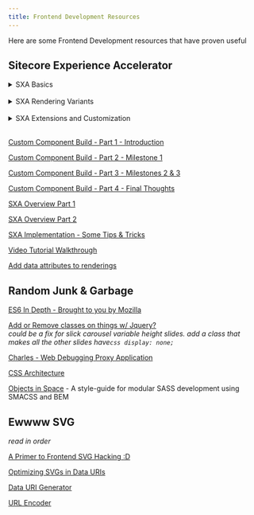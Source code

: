 ```yaml
---
title: Frontend Development Resources
---
```


Here are some Frontend Development resources that have proven useful

## Sitecore Experience Accelerator

<details>
<summary>SXA Basics</summary>
<details>
<summary>Tenant and Site Creation</summary>
<br />  

Right-click on ```Content``` node and a dropdown menu will appear. From here, follow ```Insert > Tenant```. If your site will have numerous sub-sites, you can either create a ```Tenant Folder``` which can house multiple ```Tenants```, or you can create a ```Tenant``` which can also house multiple ```Tenants```. Each Tenant has a set of Data Templates, which are stored in the Templates section which you can share within a Tenant. You can also share Rendering Variants, Themes, and Media. Think first about how your organizational structure should be reflected, then click the button to make the thing.  

When you right click on ```Content``` then select ```Insert > Tenant``` a Tenant creation wizard will appear. It's magical. It is a single-step wizard, so it's not really that magical. But you should give your Tenant a name according to the naming conventions you have agreed upon with your client and or team, and additionally, you can select which of the Modules you may need for your Tenant.

Once you have created your Tenant, it will appear along the following path; ```sitecore > Content > *new_tenant_you_created*```. If you select your tenant, you will be able to explore all of the relevant paths for your tenant, available modules, shared site information. Once you have created this tenant, you will notice that in some places along your sitecore folder tree, that some new folders have been created. i.e. ```sitecore > Templates *new_tenant_you_created*```. In that folder there will be a bunch of Data Templates. Same for the Media Library, ```sitecore > Media Library > Project > *new_tenant_you_created*```.

Next, right-click on the ```*new_tenant_you_created*```, and you will see a menu similar to when you right-click on the ```Content``` in your folder tree. Under ```Insert``` there are options to create a Site, Site Folder, or Insert From Template. Click ```Insert > Site``` and the Site wizard will load. This wizard is more complex than the first one we met, this is a 4-tabbed wizard. He will ask you about General, Modules, Theme, and Grid. Be ready.

Under General > Site name, tell the 4-tabbed wizard the name of your site. You will do this by clicking into the Site name field, then using the keyboard to type the name of your site. i.e. My Super Awesome Sitecore SXA Website. In the Host name field, you will have to tell the 4-tabbed wizard the URL for your website, but it will also need to be bound and that's a thing that BED people do, so as the presenter does, just skip that $***. In the Virtual folder field, the 4-tabbed wizard is curious if you would like to store your files anywhere other than the site root. Just leave it alone. Same with the Language dropdown; if you want anything other than English, select that, otherwise, leave it alone.

Moving on to the second tab in our 4-tabbed wizard, Modules, here you can select the modules that you may want preconfigured for your site. This time, think about what Modules you actually want, because sitecore will make all of them if you want, but that's a lot of time and data which you may not need to waste or use. If you happen to make an improper selection or miss a Module, you can fix that later on.

Welcome to the third tab in our 4-tabbed wizard, Theme. You can create a new theme by clicking the checkbox labeled *Create a new theme*. There also exists a default theme called *Wireframe*. Check the *Create a new theme* checkbox and in the *New theme name* input field, tell the 4-tabbed wizard the name of your new theme.

And... we've made it to the fourth and final tab in our 4-tabbed wizard, Grid. By default, there are THREE grid options; Bootstrap, Foundation, and Grid 960. Just go with Bootstrap and click that little blue Ok button in the bottom-right corner of the 4-tabbed wizard and the new *My Super Awesome Sitecore SXA Website* site will generate. It may take a while, go get a La Croíx or take a nap. Do NOT do anything else or the 4-tabbed wizard will destroy your computer and most of the internet.

Phew, you dodged a something by following directions well. Click the little blue Close button and now you will see your *My Super Awesome Sitecore SXA Website* site underneath your previously created Tenant, i.e. ```sitecore > Content > *new_tenant_you_created* > My Super Awesome Sitecore SXA Website```. Inside of your My Super Awesome Sitecore SXA Website in the folder tree, you can see a whole bunch of folders that have been made by the 4-tabbed wizard for you! He made; Home, Media, Data, Presentation, and Settings folders! Home stores all of your webpages, Media stores media, Data stores all of the different Modules you selected earlier (these will act as a datasource for your website), Presentation stores the different files that control how your website looks and behaves, and finally Settings allows you to change a bunch of settings for your site (404 page, 500 server error page control lives here). Under ```sitecore > Content > *new_tenant_you_created* > My Super Awesome Sitecore SXA Website > Settings > Site Grouping > My Super Awesome Sitecore SXA Website```, you can find the settings that you defined with the 4-tabbed wizard *General* tab.

A Site will share datasources with its tenant, but you will have control over theme and a virtual folder for the site will exist independent of the tenant. If you should ever need to delete your site, you can rihght-click on the site name in the folder tree and under *Scripts*, click the *Remove site* option. This will run a script that removes all of the folders which are specific to the site which you would like to remove. The *Are you sure you want to delete My Super Awesome Sitecore SXA Website?* wizard will launch to confirm your decision. If you are certain, you may click the blue *OK* button, if you would like to thank this wizard for saving you from making an egregious error, click the grey *Cancel* button, and the wizards disappearance will serve as acknowledgement of both your thanks and your error. There is a similar option available for Tenants that you wish to remove from your sitecore instance. Follow the above steps and meet the wizard.

If you had deselected a module when running though any of the wizards you have met before *(either the tenant one-step wizard, or the site 4-tabbed wizard)* and would like to add a module to them, right-click on the name of the site or tenant and under the *Scripts* menu, there is a script called *Add Site module*. Click that. The Add site module wizard will appear to help you in your search to add modules. If you have made any custom modules for sitecore and placed them in your sitecore instance, they would be available in the add module wizard if you had not selected them when making a tenant or site.
</details>
<details>
<summary>SXA Partial and Page Design Basics</summary>
<br />  

*Within SXA, you can use partial and page designs to create your UX layout.*

After datasource architecture, partial and page designs is a likely first step. Follow this path ```sitecore > Content > *my_tenant_name* > *my_site_name* > Presentation > Page || Partial Designs```. Partial Designs, i.e. a Header or Footer, are combined to create a Page Design. Right-click on ```Partial Designs``` then find ```Insert > Partial Design```. In the partial design wizard, give your partial design a name, i.e. Header, then click ok. Your new partial design will appear in the folder tree, right-click on that then click ```Experience Editor```, this will open the *Experience Editor*.

Within the *Experience Editor* you can drag and drop components into your partial design. In the *Experience Editor*, you will see (in the main part of the screen) a field that looks like a canvas (grey and white checkboard patterned), this is where the components for your partial design will go. There is a *header*, a *main*, and a *footer* for each partial design and when the page is rendered, these sections will be rendered in that order. For example, if you are making a Header component, but place the components for the partial design in a section that is not the header, then your Header Partial Design will not render in the header of your page.

![alt text](assets/images/sxa-basics/SXA-Experience-Editor-Canvas.png "SXA Experience Editor Canvas")
*SXA Experience Editor Canvas. The alternating white and blue squares are highlighting the *main* section of the partial design canvas area*

To add a component to the Header, drag the *Navigation* component from the right-hand side of the *Experience Editor* to the header section of the canvas. The *Navigation* component is nested under the *NAVIGATION* category of available components. Once the *Navigation* component is in the header section of the canvas, a toolbar for that component will appear (as seen below).

![alt text](assets/images/sxa-basics/SXA-Experience-Editor-Navigation-Component.png "SXA Experience Editor Navigation Component placed in header of Design Partial, toolbar active")
*SXA Experience Editor Navigation Component placed in header of Design Partial, toolbar active*

On the right-side of the toolbar for your placed component, there is a dropdown menu, labeled *More*, underneath which are additional options for your component. Click *More*, then click *Edit component properties* to open the *Control Properties* wizard. When the wizard opens, scroll to the bottom *Styling* section. Here you can change the style of your component. Under *Navigation*, click the *Big/Fat Navigation*, then scroll further to the *Navigation Settings* section of the wizard. In the *Navigation Settings* section of the *Control Properties* wizard you can adjust the levels of navigation. In the demo, the presenter changes the *Bottom Navigation Level* from the default of 2, to 1. Click the little blue *OK* button to save the changes to your component. You should now see a horizontal navigation. Click save.

![alt text](assets/images/sxa-basics/SXA-Experience-Editor-Component-Control-Properties-Wizard.png "SXA Experience Editor Component Control Properties Wizard")
*SXA Experience Editor Component Control Properties Wizard showing the Navigation Settings settings*

Back in the main folder tree of your project, right-click on ```Partial Designs``` then find ```Insert > Partial Design```. In the partial design wizard, give your partial design a name, i.e. Footer, then click ok. Your new partial design will appear in the folder tree, right-click on that then click ```Experience Editor```, this will open the *Experience Editor*.

Try inserting a *Rich Text* component into the footer section of your footer partial design. The *Rich Text* component is in the *PAGE CONTENT* section on the right-hand side of the partial design experience editor. Add some basic text, i.e. © 2019, then click the save icon in the top-left corner of the *Experience Editor*.

Back in the main folder tree again, in the *Partial Designs* folder of your site you should have a *Footer* and a *Header*. These can now be combined in a *Page Design*. Without a page design, there will be no way to render a page and page designs are dependent on partial designs. So far, the design partials that have been created are only within the header and footer sections of the page, applying those to a page design would still leave the *main* section of a page empty. If you are working on a specific page design layout that requires content to be in the *main* section of a page (show me a page that only has a header and a footer...), then you will need to build some partial designs that have components in the *main* section of them.

In the folder tree, right-click on *Page Designs* and ```Insert > Page Design```. In the *new page design* wizard, enter a name for the new item (the new page design).

![alt text](assets/images/sxa-basics/SXA-Experience-Editor-Page-Design-Insert.png "SXA Experience Editor Page Design Insert")
*SXA Experience Editor Page Design Insert menu*

Once you have named your new page, you will be presented with options for your new page. Under the *Designing* section, ALL shared *Partial Designs* are available to be selected for the page design. Clicking the name will move them over to the Selected area.

![alt text](assets/images/sxa-basics/SXA-Experience-Editor-Page-Design-Window.png "SXA Experience Editor Page Design Window")
*SXA Experience Editor Page Design Window*

Add your *Header*, *Footer*, and *Metadata* *Partial Designs*, then click the save icon in the upper right-hand corner of the screen. Now, if you follow your website folder tree to; ```Tenant > *site_name* > Home > Page_#``` then right-click and select *Experience Editor*, you will be taken to the Experience Editor for that page.

![alt text](assets/images/sxa-basics/SXA-Experience-Editor-Page-Design-Setup.png "SXA Experience Editor Page Design Setup")
*SXA Experience Editor Page Design Setup. You can select a page design here*

Leave the *Home* Page alone, but set the *Page* design type to the *Page Design* you have previously created. Save the setting (upper right-hand corner), you should then see the header and footer automatically assigned to your page.
</details>
<details>
<summary>Rendering Variants - Part 1 - The Basics</summary>
<br />  

*What are Rendering Variants and when should you use them?*

In Sitecore, most of the pages that display content can be rendered using *Rendering Variants*. In your project folder tree, look at ```sitecore > Templates > Project > Tenant > Blog Post```. Here you can *Build* a template that can be used to structure your blog posts.

![alt text](assets/images/sxa-basics/SXA-Experience-Editor-Rendering-Variants-Blog-Post-Template.png "SXA Experience Editor Rendering Variants Blog Post Template")
*SXA Experience Editor Rendering Variants Blog Post Template. Set up the fields needed for blog posts*

If you open a Blog Post in the sitecore *Experience Editor*, you can drop a *Page Content* component into the main section of the blog post (find this component in the *PAGE CONTENT* section of available components on the right-hand side of the *Experience Editor*). By default, the *Page Content* component will use the first found rendering variant. To make a new *Rendering Variant* definition, check the screenshot below.

![alt text](assets/images/sxa-basics/SXA-Experience-Editor-Rendering-Variants-Page-Content-Variant.png "SXA Experience Editor Rendering Variants Page Content Variant")
*SXA Experience Editor Rendering Variants Page Content Variant*

The *Variant Definition* wizard will launch and you can enter a new name for your variant definition. After you have named your rendering variant definition, it will appear under ```Page Content > *new_rendering_variant*```. You can now insert a variety of rendering variant renderers that will be available for your *new_rendering_variant*. Add a new *Field* and name it "Title" then set the *Tag* to h1. Make sure you click the *Save* button in the upper right-hand corner of the screen.

![alt text](assets/images/sxa-basics/SXA-Experience-Editor-Rendering-Variants-Page-Content-Variant-Add-Field.png "SXA Experience Editor Rendering Variants Page Content Variant Add Field")
*SXA Experience Editor Rendering Variants Page Content Variant Add Field*

Now that you've added a field to your rendering variant, add another! This time add a field and name it *Author*. In the *Variant Details* section, set the *Tag* to a ```<span>```. In the *Data attributes* section of your new field, you can specify inline style attributes, but don't.

![alt text](assets/images/sxa-basics/SXA-Experience-Editor-Rendering-Variants-Page-Content-Variant-Add-Field-Data-Attributes.png "SXA Experience Editor Rendering Variants Page Content Variant Add Field Data Attributes")
*SXA Experience Editor Rendering Variants Page Content Variant Add Field Data Attributes Inline Styling… Please DON'T*

Now, if you click the *Save* button (you should hopefully know where it is by now, but if not... it is in the upper right-hand corner), you can load up your *Blog Post* page and see that you now have an author field in your render variant. As you add additional content to your rendering variant, you can simply reorder the items by dragging and dropping them within the folder tree, otherwise, sitecore will order them in the order they were created.

Add a *Date* field to your rendering variant, name it however you like, play with the settings, i.e. format of date (hint: there is a dropdown within the *Date* rendering variant component settings), save it, reorder it from within your folder tree, then check the result on your *Blog Post* page. Try adding an ```<hr>``` by using the *HTML Tag* element type.

When exposing content that has been defined in a page type, make sure to set up fields in your rendering variant that match the different fields in your page. i.e. if you have an image and it is called *MyImage* make sure that the *Field Name* matches.

In order to provide some additional structure to all of these items that you are generating to build a rendering variant, adding *Section* elements to your rendering variant can help keep things organized. Just as you've added a *Field* or an *HTML Tag*, right-click on the rendering variant name and ```Insert > Section```. Name your sections semantically, i.e. *Header*, *Main*, *Footer*. Then, you can drag and drop your different elements into your sections. *Sections* can also be styled via *Data attributes*, but DON'T

![alt text](assets/images/sxa-basics/SXA-Experience-Editor-Rendering-Variants-Page-Content-Variant-Add-Section.png "SXA Experience Editor Rendering Variants Page Content Variant Add Sections")
*SXA Experience Editor Rendering Variants Page Content Variant Add Sections. You can organize your render variant with sections*

Great, now you've manually built a rendering variant and applied it to a *Blog Post*, but you are missing the automation that sitecore and SXA brings. Let's make a *Partial Design* from all of this work.

![alt text](assets/images/sxa-basics/SXA-Experience-Editor-Rendering-Variants-Page-Content-Variant-Insert-Partial-Design.png "SXA Experience Editor Rendering Variants Page Content Variant Insert Partial Design")
*SXA Experience Editor Rendering Variants Page Content Variant Insert Partial Design. Let's make a partial design out of our rendering variant*

![alt text](assets/images/sxa-basics/SXA-Experience-Editor-Rendering-Variants-Page-Content-Variant-Insert-Partial-Design-Wizard.png "SXA Experience Editor Rendering Variants Page Content Variant Insert Partial Design Wizard")
*SXA Experience Editor Rendering Variants Page Content Variant Insert Partial Design Wizard. Let's make a partial design out of our rendering variant*

Once you have created the partial design, drop the *Page Content* component into the *main* section of the page, then set the *Variant* to the variant you have previously been working with in this chapter. Save your thing. Then create a *Page Design* so that you can assign the just created *Partial Design* to the *Page Design*.

![alt text](assets/images/sxa-basics/SXA-Experience-Editor-Rendering-Variants-Page-Content-Variant-Insert-Page-Design.png "SXA Experience Editor Rendering Variants Page Content Variant Insert Page Design")
*SXA Experience Editor Rendering Variants Page Content Variant Insert Page Design.*

![alt text](assets/images/sxa-basics/SXA-Experience-Editor-Rendering-Variants-Page-Content-Variant-Insert-Page-Design-Wizard.png "SXA Experience Editor Rendering Variants Page Content Variant Insert Page Design Wizard")
*SXA Experience Editor Rendering Variants Page Content Variant Insert Page Design Wizard*

After giving your *Page Design* a name, in the next dialogue wizard that appears, you will have to assign the *Partial Designs* to your *Page Design*. Save that, then you will be able to associate your new *Page Design* with whatever type page needed, in this case *Blog Post*. Do that in the *Site Page Designs* menu at the top-center of the screen.
</details>
<details>
<summary>Create Fixed Layouts with the Page Content Component</summary>
<br />  

*With the Page Content Component, you can speed up development by creating Fixed Layouts*

The recommended approach to using SXA is to give content authors freedom for Landing Pages, allow them to arrange components how they like. But for the more detailed pages, for example a blog page or a news article, it's better to create fixed layouts so that your visitors are not disoriented navigating through your site. This is where the *Page Content Component* comes in handy. It can read all of the different fields and values of your different pages and display them in a certain layout. Navigate to ```Templates > Project > *your_tenant* > Custom templates```. If you do not have the *Custom templates* folder, create one, otherwise, right-click on the *Custom templates* folder and ```Insert > New Template```, this will launch the *New Template* wizard. The *New Template* wizard will guide you through the *New Template* creation process. Give your new template a name.

![alt text](assets/images/sxa-basics/SXA-Experience-Editor-Create-Fixed-Layout-Custom-Template.png "SXA Experience Editor Create Fixed Layout Custom Template")
*SXA Experience Editor Create Fixed Layout Custom Template*

In the *New Template* wizard, after you have given it a name, select the *Base template*. The video example provides the following path ```Templates > Project > *new_tenant* > Page```. After you have selected the *Base template*, click *Next* to save your *New Template*. Locate your new template in your project folder tree, then select it by clicking on its name. On the right-hand side of the project folder tree, options related to your new template will open up.

![alt text](assets/images/sxa-basics/SXA-Experience-Editor-Create-Fixed-Layout-Custom-Template-Options.png "SXA Experience Editor Create Fixed Layout Custom Template Options")
*SXA Experience Editor Create Fixed Layout Custom Template Options*

In the *Builder* tab for the new template, add a section named *Content* then define 2 additional fields below the new section name:

<table>
  <thead>
    <tr>
      <th>Name</th>
      <th>Type</th>
    </tr>
  </thead>
  <tbody>
    <tr>
      <td>Summary</td>
      <td>Multi-Line Text</td>
    </tr>
    <tr>
      <td>Publishdate</td>
      <td>Date</td>
    </tr>
  </tbody>
</table>

Now that you have your new fixed layout, go to ```sitecore > Content > *tenant_name* > *site_name* > Home``` and right-click on *Home*. You should be able to click *Insert* and see your new fixed layout that was just created as an option when creating a new page for your site. Select the new fixed layout type and give your page a name. If everything has been correctly set up, you should now see your new page with the fields that were established above.

![alt text](assets/images/sxa-basics/SXA-Experience-Editor-Create-Fixed-Layout-Custom-Template-Applied.png "SXA Experience Editor Create Fixed Layout Custom Template Applied")
*SXA Experience Editor Create Fixed Layout Custom Template Applied*

Using your new template, you can create new pages that have the type of your template and each page will be generated according to how you defined the template. Finally a shoutout to FED, it is said that with the basic structure of our pages defined, we are free to style the page the way we need. Yay SXA ?!
</details>
<details>
<summary>Creating and Working with Styles</summary>
<br />  

*Styles can be used by both your Frontend Developers and your end users, Content Authors or Marketers*

Following the path ```sitecore > Content > *tenant_name* > *site_name* > Presentation > Styles``` you can configure your own styles. Inside of the path, you will find many directories related to the various components in sitecore. See the following photo for more information.

![alt text](assets/images/sxa-basics/SXA-Experience-Editor-Creating-Working-Styles-Individual-Definition.png "SXA Experience Editor Creating and Working with Styles, an Individual Style Definition")
*SXA Experience Editor Creating and Working with Styles, an Individual Style Definition*

Within the *Style Definition*, whatever is typed in the *Value* field will be the class name (see above *Value* background-color-dg). This *Style Definition* will now be available to apply to components when you are working on a page in the *Experience Editor*. Simply click the component you would like to apply the style to, when the component editor window appears, click *More* then *Edit component properties*

![alt text](assets/images/sxa-basics/SXA-Experience-Editor-Creating-Working-Styles-Component-Styling.png "SXA Experience Editor Creating and Working with Styles, Styling a Component")
*SXA Experience Editor Creating and Working with Styles, Styling a Component*

From the above, you will be brought to a *Control Properties* wizard for the component you are working with. If you scroll down, you will find all of the style definitions that are available to the particular component you are working with.

![alt text](assets/images/sxa-basics/SXA-Experience-Editor-Creating-Working-Styles-Component-Styling-Wizard.png "SXA Experience Editor Creating and Working with Styles, Component Control Properties Wizard")
*SXA Experience Editor Creating and Working with Styles, Component Control Properties Wizard*
</details>
<details>
<summary>The SXA Themes - Structure and Inheritence</summary>
<br />  

*The overall look and feel of a website is because of a theme.*

sitecore / SXA comes with a two base themes; Wireframes & Wireframes (deprecated). There is also a set of *Base Themes* that style components. When you create a Tenant and then a site, you will also get a corresponding Tenant / site set of folders in the *Themes* folder. This is where you place your site theme. Back up the folder tree, in ```sitecore > Content > *tenant_name* > *site_name*```, if you click on the site_name, you can export the site to hand off to a FED team to implement the styling. Check the screenshots below.

![alt text](assets/images/sxa-basics/SXA-Experience-Editor-Theming-Export-Site-Theme.png "SXA Experience Editor Theming, Export Site Theme")
*SXA Experience Editor Theming, Export Site Theme*

![alt text](assets/images/sxa-basics/SXA-Experience-Editor-Theming-Export-Site-Theme-Wizard.png "SXA Experience Editor Theming, Export Site Theme Wizard")
*SXA Experience Editor Theming, Export Site Theme Wizard. Here you can select different options for exporting your site theme*

In the export site theme wizard shown above, there are a variety of settings that you may need to change when exporting your site theme.

* Device - If there is more than one device-based theme available for your site, more options would appear
* Language - If there are additional languages activated for your site instance, more options would appear
* Pages in buckets - Not very clear what this does, but you can select Ignore, Include, or One of template
* Export to - .zip file or server location? Should be pretty self explanatory
* Exported content - entire Site? a Branch? or a Single page? Your needs should dictate the choice you make here
* Mode - Either you can re-import the site later on by making it importable, or not...

Once you have made the difficult choices with the export site theme wizard, click the button labeled *Next*. Your site will export, there is even a delightful animation to keep you distracted while the wizard works his magic.

![alt text](assets/images/sxa-basics/SXA-Experience-Editor-Theming-Export-Site-Theme-Exporting.gif "SXA Experience Editor Theming, Export Site Theme Exporting Animation")
*SXA Experience Editor Theming, Export Site Theme Exporting Animation for your enjoyment*

After the wizard is done, you can download your .zip file. *If you chose that option in the intial setup* Abruptly moving on, let's talk about *gulp* files. The *gulp* is a task runner. Read more about [*gulp*](https://gulpjs.com/). In sitecore, and any project that uses *gulp*, once configured, there are various tasks that do things.

![alt text](assets/images/sxa-basics/SXA-Experience-Editor-Theming-Export-Site-Theme-Gulp.png "SXA Experience Editor Theming, Export Site Theme Gulp task list")
*SXA Experience Editor Theming, Export Site Theme Gulp task list*

In the *sass* folder, there are *sass* files. In passing, we know that the *sass* will be handled by the *gulp*. In the *fonts* folder, there are fonts. In the *images* folder, there are images. And in the *styles* folder, there are styles.

Imagine for a moment that your client would like a theme just for Christmas. Don't overwrite your style files! Make a new site theme! Right-click on your site name in the folder tree, then follow ```Scripts > New Site Theme```. The *New Site Theme* script will run and eventually open the *Create a new SXA site theme.* wizard. Tell the wizard all of the things.

![alt text](assets/images/sxa-basics/SXA-Experience-Editor-Theming-New-Site-Theme.png "SXA Experience Editor Theming, New Site Theme")
*SXA Experience Editor Theming, New Site Theme*

![alt text](assets/images/sxa-basics/SXA-Experience-Editor-Theming-New-Site-Theme-Script-Running.png "SXA Experience Editor Theming, New Site Theme Script Running")
*SXA Experience Editor Theming, New Site Theme Script Running*

![alt text](assets/images/sxa-basics/SXA-Experience-Editor-Theming-New-Site-Theme-Wizard.png "SXA Experience Editor Theming, New Site Theme Wizard")
*SXA Experience Editor Theming, New Site Theme Wizard*

After naming your new theme, you can just click next. The *New Site Theme* script will then finish up. The amount of time that the *New Site Theme* script takes to run is directly correlated to the processing power of your computer. Once hell has frozen over, your new theme will be somewhere... maybe ```... > Themes > *tenant_name* > *site_name*```. Now that you have your new theme, you can make all the required changes and the changes will only affect that theme! And 3 minutes of clicking around later... You can make all the required changes and the changes will only affect that theme! Seriously, there was nothing useful stated at the end of the video.
</details>
<details>
<summary>Introduction to Responsive Grid Settings for Components</summary>
<br />  

Jumping right in... in the *Experience Editor* turn on the *Grid*, it is under the *VIEW* tab at the top of the *Experience Editor*. Then, back in the canvas section of the *Experience Editor*, you will see the grid when you click on a section of the page i.e. header, main, footer.

![alt text](assets/images/sxa-basics/SXA-Experience-Editor-Responsive-Grid-Turn-On.png "SXA Experience Editor Responsive Grid, turn it on")
*SXA Experience Editor Responsive Grid, turn it on*

![alt text](assets/images/sxa-basics/SXA-Experience-Editor-Responsive-Grid-Show.png "SXA Experience Editor Responsive Grid, this is how it looks")
*SXA Experience Editor Responsive Grid, this is how it looks when you are working on the component canvas with the grid turned on*

The columns shown above are the grid. There are likely to always be 12 columns. These columns are used to lay out components and content. You will need to tell the components how much space they are allowed to take, i.e. how many columns wide they can be. Add a *Rich Text* component to the main area of your canvas. Add some lorem ipsum placeholder text to your *Rich Text* component. Hit save in the upper right-hand corner of the *Experience Editor*. If you do not hit save and start making adjustments to the grid settings for your component, it is possible that your changes will be lost and no one wants that, except for the *Experience Editor*... Anyway, it is always good practice to save. With your component selected, click *More* on the component editor panel, then *Edit component properties* to bring up the component properties dialogue window.

![alt text](assets/images/sxa-basics/SXA-Experience-Editor-Responsive-Grid-Edit-Component.png "SXA Experience Editor Responsive Grid, edit the component")
*SXA Experience Editor Responsive Grid, edit the component*

![alt text](assets/images/sxa-basics/SXA-Experience-Editor-Responsive-Grid-Edit-Component-Dialogue.png "SXA Experience Editor Responsive Grid, edit the component with this dialogue window")
*SXA Experience Editor Responsive Grid, edit the component with this dialogue window. See the grid settings?*

The component grid settings are organized by a mobile first approach, from smallest device type to largest. In the above screenshot, *Compact Phones* is set to 12, which means that this component will take up all of the available column space and since no other devices types have settings applies, they will inherit from the *Compact Phones* setting. If you would like to modify the components column settings for other device types, simply click on the dropdown menu next to the device name and set the number of columns you would like the component to use accordingly. If you skip a device type, the setting from a higher level device type will be inherited until the next definition is reached. i.e. if the *Compact Phones* and *Tablets* have settings, but no other devices are set, then *Phones* will inherit its settings from *Compact Phones* and *Laptops* & *Desktops* will inherit their settings from *Tablets*. yay. Set the *Tablets* column settings to 6. Save.

Add another *Rich Text* component as above and repeat the steps to make it take up 6 columns. Now you should have something that looks like this:

![alt text](assets/images/sxa-basics/SXA-Experience-Editor-Responsive-Grid-6-Col-Components.png "SXA Experience Editor Responsive Grid, these two Rich Text components have their columns set to 6 for devices Tablets and up")
*SXA Experience Editor Responsive Grid, these two Rich Text components have their columns set to 6 for devices Tablets and up*

If you would like to confirm that the column settings you have made are in fact working, open up the Chrome inspector and toggle the responsive view mode or resize your browser window and watch the magic unfold.

The most important thing is to remember that you have 12 columns to work with.
</details>
<details>
<summary>Configuring and Working with Shared Sites</summary>
<br />  

*Working with shared sites, how to configure them, and what you can do with them*

Imagine a real-life company (this is what a *tenant* is in sitecore) with multiple brand sites (these would be the sites that live under the company *tenant*) that have some shared content (about us, contact, something else?), wouldn't it be nice to be able to manage this shared content in a central place and not have duplicate content? The suggested approach here would be to literally create a site instance that serves as a central repository, then in however many site instances you have to create, you can use the central repository assets, components, etc for your other sites. If you click on your tenant folder, the right-hand side of your screen will show the *Content* viewer for your tenant. If you scroll down the *Content* view, you will hit a *Sharing* section where you can configure sites that are Shared or not. In the following screenshot, *Central Repository* has been added to the *Shared sites*. Other sites will now be able to use content that exists on the *Central Repository*.

![alt text](assets/images/sxa-basics/SXA-Experience-Editor-Shared-Sites-Setup.png "SXA Experience Editor Shared Sites, see the Central Repository added to the shared sites")
*SXA Experience Editor Shared Sites, see the Central Repository added to the shared sites*

Now that a shared site has been set for the tenant, when adding components in the *Experience Editor*, you will be able to *Select the Associated Content* and will see the shared site that wasjust set up as an option for the associated content.

![alt text](assets/images/sxa-basics/SXA-Experience-Editor-Shared-Sites-Associated-Content.png "SXA Experience Editor Shared Sites, set up the associated content for the component")
*SXA Experience Editor Shared Sites, set up the associated content for the component*

Another thing you can do with shared sites is work with rendering variants. In the following screenshot, you can see that the *Contact* component in the *Experience Editor* has 2 available variants which come from the central repository that was established earlier.

![alt text](assets/images/sxa-basics/SXA-Experience-Editor-Shared-Sites-Rendering-Variants.png "SXA Experience Editor Shared Sites, this component has 2 rendering variants available from the central repository")
*SXA Experience Editor Shared Sites, this component has 2 rendering variants available from the central repository*

Another aspect of shared sites is that their *Page Designs* and *Partial Designs* are available to be used by other sites. Styles are also available from shared sites. As seen previously, when a component is selected in the *Experience Editor*, click on *More*, then *Edit component properties*. In here you can add classes that come from the central repository.
</details>
</details>
<br />
<details>
<summary>SXA Rendering Variants</summary>
<details>
<summary>Part 1 - The Basics</summary>
<br />  

Link to YouTube video for this section [SXA Rendering Variants Part 1 - The Basics](https://youtu.be/HyMCJ0zhbK8)

*What are Rendering Variants and when should you use them?*

In Sitecore, most of the pages that display content can be rendered using *Rendering Variants*. In your project folder tree, look at ```sitecore > Templates > Project > Tenant > Blog Post```. Here you can *Build* a template that can be used to structure your blog posts.

![alt text](assets/images/sxa-basics/SXA-Experience-Editor-Rendering-Variants-Blog-Post-Template.png "SXA Experience Editor Rendering Variants Blog Post Template")
*SXA Experience Editor Rendering Variants Blog Post Template. Set up the fields needed for blog posts*

If you open a Blog Post in the sitecore *Experience Editor*, you can drop a *Page Content* component into the main section of the blog post (find this component in the *PAGE CONTENT* section of available components on the right-hand side of the *Experience Editor*). By default, the *Page Content* component will use the first found rendering variant. To make a new *Rendering Variant* definition, check the screenshot below.

![alt text](assets/images/sxa-basics/SXA-Experience-Editor-Rendering-Variants-Page-Content-Variant.png "SXA Experience Editor Rendering Variants Page Content Variant")
*SXA Experience Editor Rendering Variants Page Content Variant*

The *Variant Definition* wizard will launch and you can enter a new name for your variant definition. After you have named your rendering variant definition, it will appear under ```Page Content > *new_rendering_variant*```. You can now insert a variety of rendering variant renderers that will be available for your *new_rendering_variant*. Add a new *Field* and name it "Title" then set the *Tag* to h1. Make sure you click the *Save* button in the upper right-hand corner of the screen.

![alt text](assets/images/sxa-basics/SXA-Experience-Editor-Rendering-Variants-Page-Content-Variant-Add-Field.png "SXA Experience Editor Rendering Variants Page Content Variant Add Field")
*SXA Experience Editor Rendering Variants Page Content Variant Add Field*

Now that you've added a field to your rendering variant, add another! This time add a field and name it *Author*. In the *Variant Details* section, set the *Tag* to a ```<span>```. In the *Data attributes* section of your new field, you can specify inline style attributes, but don't.

![alt text](assets/images/sxa-basics/SXA-Experience-Editor-Rendering-Variants-Page-Content-Variant-Add-Field-Data-Attributes.png "SXA Experience Editor Rendering Variants Page Content Variant Add Field Data Attributes")
*SXA Experience Editor Rendering Variants Page Content Variant Add Field Data Attributes Inline Styling… Please DON'T*

Now, if you click the *Save* button (you should hopefully know where it is by now, but if not... it is in the upper right-hand corner), you can load up your *Blog Post* page and see that you now have an author field in your render variant. As you add additional content to your rendering variant, you can simply reorder the items by dragging and dropping them within the folder tree, otherwise, sitecore will order them in the order they were created.

Add a *Date* field to your rendering variant, name it however you like, play with the settings, i.e. format of date (hint: there is a dropdown within the *Date* rendering variant component settings), save it, reorder it from within your folder tree, then check the result on your *Blog Post* page. Try adding an ```<hr>``` by using the *HTML Tag* element type.

When exposing content that has been defined in a page type, make sure to set up fields in your rendering variant that match the different fields in your page. i.e. if you have an image and it is called *MyImage* make sure that the *Field Name* matches.

In order to provide some additional structure to all of these items that you are generating to build a rendering variant, adding *Section* elements to your rendering variant can help keep things organized. Just as you've added a *Field* or an *HTML Tag*, right-click on the rendering variant name and ```Insert > Section```. Name your sections semantically, i.e. *Header*, *Main*, *Footer*. Then, you can drag and drop your different elements into your sections. *Sections* can also be styled via *Data attributes*, but DON'T

![alt text](assets/images/sxa-basics/SXA-Experience-Editor-Rendering-Variants-Page-Content-Variant-Add-Section.png "SXA Experience Editor Rendering Variants Page Content Variant Add Sections")
*SXA Experience Editor Rendering Variants Page Content Variant Add Sections. You can organize your render variant with sections*

Great, now you've manually built a rendering variant and applied it to a *Blog Post*, but you are missing the automation that sitecore and SXA brings. Let's make a *Partial Design* from all of this work.

![alt text](assets/images/sxa-basics/SXA-Experience-Editor-Rendering-Variants-Page-Content-Variant-Insert-Partial-Design.png "SXA Experience Editor Rendering Variants Page Content Variant Insert Partial Design")
*SXA Experience Editor Rendering Variants Page Content Variant Insert Partial Design. Let's make a partial design out of our rendering variant*

![alt text](assets/images/sxa-basics/SXA-Experience-Editor-Rendering-Variants-Page-Content-Variant-Insert-Partial-Design-Wizard.png "SXA Experience Editor Rendering Variants Page Content Variant Insert Partial Design Wizard")
*SXA Experience Editor Rendering Variants Page Content Variant Insert Partial Design Wizard. Let's make a partial design out of our rendering variant*

Once you have created the partial design, drop the *Page Content* component into the *main* section of the page, then set the *Variant* to the variant you have previously been working with in this chapter. Save your thing. Then create a *Page Design* so that you can assign the just created *Partial Design* to the *Page Design*.

![alt text](assets/images/sxa-basics/SXA-Experience-Editor-Rendering-Variants-Page-Content-Variant-Insert-Page-Design.png "SXA Experience Editor Rendering Variants Page Content Variant Insert Page Design")
*SXA Experience Editor Rendering Variants Page Content Variant Insert Page Design.*

![alt text](assets/images/sxa-basics/SXA-Experience-Editor-Rendering-Variants-Page-Content-Variant-Insert-Page-Design-Wizard.png "SXA Experience Editor Rendering Variants Page Content Variant Insert Page Design Wizard")
*SXA Experience Editor Rendering Variants Page Content Variant Insert Page Design Wizard*

After giving your *Page Design* a name, in the next dialogue wizard that appears, you will have to assign the *Partial Designs* to your *Page Design*. Save that, then you will be able to associate your new *Page Design* with whatever type page needed, in this case *Blog Post*. Do that in the *Site Page Designs* menu at the top-center of the screen.
</details>
<details>
<summary>Part 2 - Working with References and Links</summary>
<br />  

Link to YouTube video for this section [SXA Rendering Variants Part 2 - Working with References and Links](https://youtu.be/rrz-dKYjHp0)

Following up on the previous *Rendering Variants* *Blog Post* has been extended. The Author / Single-Line Text has been subbed for Authors / Multiroot Treelist with a dynamic source.

![alt text](assets/images/sxa-rendering-variants/SXA-Rendering-Variants-Working-References-Links-Dynamic-Source.png "SXA Rendering Variants Working with References and Links Dynamic Source Example ")
*SXA Rendering Variants Working with References and Links Dynamic Source Example*

To set up the dynamic source for the *Blog Post*, a new folder has been added ```sitecore > Content > *tenant_name* > *site_name* > Data > *new_folder_name*```, in this case the new folder is called *Authors* and a bunch of authors have been added. A new rendering variant is required for this new set of *Data*. To create a new *Rendering Variant* follow this path ```sitecore > Content > *tenant_name* > *site_name* > Presentation > Rendering Variants > Page Content```, right-click on *Page Content* then ```Insert > Variant Definition```. Give your new *Variant Definition* a name.

![alt text](assets/images/sxa-rendering-variants/SXA-Rendering-Variants-Working-References-Page-Content-Definition.png "SXA Rendering Variants Working with References and Links, creating a new variant definition for Page Content component")
*SXA Rendering Variants Working with References and Links, creating a new variant definition for Page Content component*

If you click on your new variant definition, the *Content* window to the right of the folder tree will become active for the new variant definition. Scrolling down the *Content* window, there is a field to add CSS classes to the variant definition, add any classes as needed, separated by a space. Right-click on the name of the new rendering variant and ```Insert > Reference``` to create a reference to a data source. In the video, that name is *Authors*. With the reference set up, the rendering variant can now access the fields from that which it referenced *Authors*. The next step is to add a wrapper around the reference, so right-click on the variant definition and ```Insert > Section```. Name the wrapper as needed, in this case *Header Wrapper*. Manually move the new wrapper under the new reference. Right-click on the new *Header Wrapper* and ```Insert > Field```. Since this variant definition has a reference to another set of *Data*, the fields from within the original source are available. To access the fields from the *Data* source, new fields in the rendering variant should match the names of the fields from the original reference, i.e. if there is a field named 'First Name' in the original *Data* source, then the reference should use the same field name 'First Name' in order to access that data. At this point, if you have references set up correctly, you should be able to test out the rendering variant from within the *Experience Editor* by simply dropping the appropriate component into the *main* section of your page, then selecting the *Variant* that you have been working on. If everything was setup correctly, your rendering variant will display the appropriate content and styling according to how it was set up.

If there are additional fields available from the data source, i.e. an image or additional text or date, continue to add them to the reference, make sure to save the changes, then refresh the page where you are testing the component. Rendering Variants will render as many times as needed per page, as in the instance of this tutorial, if there are 2 or more authors on a *Blog Post*, the rendering variant will apply to each instance of an author. Add the variant to the *Partial Designs* for the page you are working on and it will be used to populate the page as it is set up outside of the *Experience Editor*.
</details>
<details>
<summary>Part 3 - Querying Content</summary>
<br />  

Link to YouTube video for this section [SXA Rendering Variants Part 3 - Querying Content](https://youtu.be/BsamkDxp_dI)

*Querying Content in Rendering Variants*

We've covered passing through links to get content from content items that are linked to the items that are being rendered. But not all links are rendered this way. Sometimes there needs to be field comparison to get some related content to the render. That is what we will be learning here. To build this out, there has been an additional field added to *Page* ```... > Templates > Project > Tenant > Page```. The field is named *RelatedProducts* of type *Treelist* with a dynamic source, in this case *query:$home/Products*.

![alt text](assets/images/sxa-rendering-variants/SXA-Rendering-Variants-Querying-Content-Dynamic-Query-Field.png "SXA Rendering Variants Querying Content, dynamic query field with name, type, and source highlighted")
*SXA Rendering Variants Querying Content, dynamic query field with name, type, and source highlighted*

The next step is to create a rendering variant, again using the *Page Content* component. Finally, the presenter admits that you should not continue adding items under this component type, but that you should in fact clone it to use for your rendering variant needs. But of course that's not what we are gonna do in this video! Simply ```Insert > Variant Definition```, name the thing (in this case *Related Products*), then in the *Related Products* variant definition, right-click on its name then ```Insert > Text``` and name it *Title*. Change the *Tag* to an ```h3``` and add some *Text* (Related Products?).

The variant definition is able to render out and iterate through content that has been defined within pages and posts. In the *Related Products* rendering variant, right-click then ```Insert > Reference``` and name it the same as the field that you would like to target i.e. *RelatedProducts* (this is the field that has been defined in the video). The presenter is always shuffling around the sub-components as they are added, is this presentation related, or is there another purpose?

![alt text](assets/images/sxa-rendering-variants/SXA-Rendering-Variants-Querying-Content-Sorting-Sub-Components.png "SXA Rendering Variants Querying Content, sort your sub-components, because the presenter did!")
*SXA Rendering Variants Querying Content, sort your sub-components, because the presenter did!*

Of course, don't forget to add inline styling to your rendering variants, becuase that's what you should do. Now that you have thte variant definition set up, you can add additional fields (according to those that exist in the definition that you are referencing), i.e. render a field and reference it's name to target it. In the *Variant Details* section of your new field, set a *Tag* type if needed (the *Tag* refers to HTML i.e. h4). You can also ```Insert > HTML Tag``` if you need, for example, a horizontal rule.

Now comes the fun part, and the purpose of this chapter on rendering variants, adding a query. Right-click on the reference within the *Rendering Variant* and ```Insert > Query```. In the *Variant Details* section of ttthe *Query*, build your query ```query:./*``` < selects immediate children, then right-click on the new *Query* and ```Insert > Field``` and name it according to a field that exists in the item you are referencing, in this case, *Title*. What we have looks like the following:

![alt text](assets/images/sxa-rendering-variants/SXA-Rendering-Variants-Querying-Content-Query-Structure.png "SXA Rendering Variants Querying Content, this how the rendering variant for a query is structured in the project folder tree")
*SXA Rendering Variants Querying Content, this how the rendering variant for a query is structured in the project folder tree*

If you do the query right, you will get the right results. And... the above query does not get the intended results. It grabs all children when it should be more discriminate. Let's update that query to ```query:./*[@@templatename!='Page Data']```. That query can be found within sitecore, so if you don't remember the syntax or the precise query, simply searching for children at the top of the folder tree will reveal all items that refer to children and in those results you can find at least one item that has the aforementioned query already built. If you need more complex queries, you are SOL. But that query will get the children and leave out the *Page Data*, which is something that you may not need.

The remaining half of the video (from ~13:00) repeats the above steps, but builds another query based on *Taggable* content using a *token*. The entirety of this process is outlined in the link below.

Here is a link to the sitecore documentation about [Using a Query to Render Items](https://doc.sitecore.com/developers/sxa/18/sitecore-experience-accelerator/en/walkthrough--using-a-query-to-render-items.html)
</details>
<details>
<summary>Part 4 - Placeholders and Placeholder Restrictions</summary>
<br />  

Link to YouTube video for this section [SXA Rendering Variants Part 4 - Placeholders and Placeholder Restrictions](https://youtu.be/deeYre6u9_E)

*Let's talk about placeholders*

Speaking of *Rendering Variants*, here's some information about how to add a *Placeholder* for your content authors. Find one of your *Rendering Variants* and ```Insert > Placeholder```. This will insert a *Placeholder* into your rendering variant. Now your rendering variant will have a placeholder in it. Once in the *Experience Editor*, the *Placeholder* will allow you to drop additional components into your rendering variant.

Continuing on, we are presented with the idea of a blog and the presenter would like to add any tags associated with each post to appear under the title of the post and have it render in a list. Adding a *Placeholder* to the rendering variant allows you to drop in a taxonomy component that will render the tags, but the default way sitecore treats this placeholder will cause the tags to be rendered from the first list item then applied to all of the other posts in the render. To get the unique tags for each of the different posts, the *Placeholder* needs to have an additional setting applied, *Switch component context to currently rendered item*.

![alt text](assets/images/sxa-rendering-variants/SXA-Rendering-Variants-Placeholders-Component-Context.png "SXA Rendering Variants Placeholders and Restrictions, get unique elements rendered in your placeholders by checking this box")
*SXA Rendering Variants Placeholders and Restrictions, get unique elements rendered in your placeholders by checking this box*

Above the checkbox you will notice a *Placeholder Key*. It is important to define a name for this key so that it can be targeted when defining a placeholder restriction. Give the *Placeholder Key* a name.   *Placeholder Settings* ```sitecore > *tenant_name* > *site_name* > Presentation > Placeholder Settings``` is home to the placeholder settings. To define a placeholder restriction, right-click *Placeholder Settings* then ```Insert > Placeholder```. Give your new placeholder a name (you may need to give it a name with a wildcard * to capture all instances of the placeholder you are targeting i.e. blog*). In the content window of the new placeholder, under *Allowed Controls* you can set what components are allowed for the placeholder. After defining what components are allowed for the placeholder, check in the *Experience Editor* and you will find components that are not allowed are unable to be placed within the placeholder.

![alt text](assets/images/sxa-rendering-variants/SXA-Rendering-Variants-Placeholders-Restricted-Components.png "SXA Rendering Variants Placeholders and Restrictions, good luck getting a restricted component into that placeholder")
*SXA Rendering Variants Placeholders and Restrictions, good luck getting a restricted component into that placeholder*

That's great, but let's define some more restrictions. Within the Blog Posts Tag Placeholder definition, we should add a *Rules* to only render the related tags for posts with tags.

![alt text](assets/images/sxa-rendering-variants/SXA-Rendering-Variants-Placeholders-Rule-Definition.png "SXA Rendering Variants Placeholders and Restrictions, to conditionally render something, add a rule")
*SXA Rendering Variants Placeholders and Restrictions, to conditionally render something, add a rule*

![alt text](assets/images/sxa-rendering-variants/SXA-Rendering-Variants-Placeholders-Rule-Definition-Wizard.png "SXA Rendering Variants Placeholders and Restrictions, here is the rule definition wizard")
*SXA Rendering Variants Placeholders and Restrictions, here is the rule definition wizard*

Here is a link to the sitecore documentation about how to [Set Placeholder Restrictions](https://doc.sitecore.com/developers/sxa/17/sitecore-experience-accelerator/en/set-placeholder-restrictions.html)  

And here is another link from a sitecore MVP about the [multiple ways of using SXA placeholder settings](https://www.linkedin.com/pulse/sitecore-tip-22-multiple-ways-using-sxa-placeholder-emmerzaal/)
</details>
<details>
<summary>Part 5 - Edit Frames</summary>
<br />  

Link to YouTube video for this section [SXA Rendering Variants Part 5 - Edit Frames](https://youtu.be/x1YREa4KG3Y)

*Using Edit Frames to solve some problems with Rendering Variants*

In a rendering variant, when a reference is established, the variant will iterate through available items in a data source and render them according to the definition. This is normal, but if a content author would like to edit these items in any way, additional measures must be taken to set up this functionality. This can be done by wrapping references in an *Edit Frame*. Right-click on the top-level of the variant and ```Insert > Edit Frame```. You will need to move all of the rendering elements into the *Edit Frame* to make them editable.

![alt text](assets/images/sxa-rendering-variants/SXA-Rendering-Variants-Edit-Frames-Add.png "SXA Rendering Variants Edit Frames, add an Edit Frame to a rendering variant")
*SXA Rendering Variants Edit Frames, add an Edit Frame to a rendering variant*

The *Edit Frame* needs buttons to be selected. But the needed buttons are not available in the dropdown of available elements, but they do exist in the core database of sitecore ```/sitecore/content/Applications/WebEdit/Edit Frame Buttons```. Find the location of the buttons that you would like to use and, as you should have been doing in many other occasions, make a copy of the buttons, title them according to the element that they will belong to, and update the settings of the button; Header, Icon, Fields

![alt text](assets/images/sxa-rendering-variants/SXA-Rendering-Variants-Edit-Frames-Button-Setup.png "SXA Rendering Variants Edit Frames, set up the buttons for your Edit Frame")
*SXA Rendering Variants Edit Frames, set up the buttons for your Edit Frame*

Back in the rendering variant, the buttons that were just defined are now available from the buttons dropdown for the *Edit Frame*. Click *Save* and return to the *Experience Editor* to see the *Edit Frame* just defined is now active and able to be used. *Edit Frames* can do more than buttons, but that is outside the scope of this video.

Further details about *Edit Frames* can be found in sitecores [Create a Rendering Variant](https://doc.sitecore.com/developers/sxa/18/sitecore-experience-accelerator/en/create-a-rendering-variant.html) documentation.
</details>
<details>
<summary>Part 6 - Responsive Images</summary>
<br />  

Link to YouTube video for this section [SXA Rendering Variants Part 6 - Responsive Images](https://youtu.be/22IXpZtG1u8)

*SXA can render through a simnple image rendering field by providing the field of type that is image*

Out of the box, the image rendering in sitecore does not provide responsive image field rendering, but it can be set up! Within rendering variants, there is an *Image* type. If you right-click on *Image*, you can set up a *Responsive Image* rendering variant!

![alt text](assets/images/sxa-rendering-variants/SXA-Rendering-Variants-Responsive-Images-Setup.png "SXA Rendering Variants Responsive Images, this is what it looks like to set up a responsive image rendering variant in sitecore")
*SXA Rendering Variants Responsive Images, this is what it looks like to set up a responsive image rendering variant in sitecore*

The settings in *Sizes* will be determined by UX / FED. Under the hood, sitecore is generating the correct syntax to markup the page to render images responsively. [Check out this link for more information about responsive images](https://alistapart.com/article/using-responsive-images-now). Sitecore will only download the image according to the breakpoint as defined by the source set of images.

Here is sitecores documentation about how to [Render Image Fields Using the Responsive Image Variant](https://doc.sitecore.com/developers/sxa/17/sitecore-experience-accelerator/en/render-image-fields-using-the-responsive-image-variant.html)
</details>
<details>
<summary>Part 7 - Tokens</summary>
<br />  

Link to YouTube video for this section [SXA Rendering Variants Part 7 - Tokens](https://youtu.be/0ziwN_F4Uww)

*Let's talk about rendering variant tokens*

*Tokens* are one of the options you will see when you try to insert a *Rendering Variant*. Tokens are useful for both editors and developers. There are situations where you don't want to render just a field, but you need to do some transformation on the values that are available in the sitecore items. *Tokens* allow you to developers to provide you with this transformation. The developers should provide a list of the available tokens. Tokens that are already in sitecore by default are; $Size, $FileTypeIcon, $id, $name

* $Size - Renders the size of a media item
* $FileTypeIcon - Renders a file type icon
* $id - Renders the id of an item
* $name - Renders the name of an item

![alt text](assets/images/sxa-rendering-variants/SXA-Rendering-Variants-Tokens-Insert.png "SXA Rendering Variants Tokens, insert a token to a rendering variant")
*SXA Rendering Variants Tokens, insert a token to a rendering variant*

![alt text](assets/images/sxa-rendering-variants/SXA-Rendering-Variants-Tokens-Example.png "SXA Rendering Variants Tokens, here is an example of a rendering variant set up with tokens")
*SXA Rendering Variants Tokens, here is an example of a rendering variant set up with tokens*

Here is sitecores documentation about how to [Create a Custom Token for a Rendering Variant](https://doc.sitecore.com/developers/sxa/18/sitecore-experience-accelerator/en/create-a-custom-token-for-a-rendering-variant.html)
</details>
<details>
<summary>Part 8 - Basics Revisited</summary>
<br />  

Link to YouTube video for this section [SXA Rendering Variants Part 8 - Basics Revisited](https://youtu.be/VwfcV6JLW1w)

*Let's revisit some basics of rendering variants*

In the first *Rendering Variants - Basics* video, the rendering variant types were not covered well, so let's do that now.

* Section - A wrapper that allows you to put additional elements inside of them. It will wrap any elements in a tag that you get to specify, it can have styles applied to it, and additional attributes.
* Field - The field will render your content according to the type itself i.e. an image field will render an image, rich-text will allow you to edit content, a title will render text
* Text - Variant text is for specifying text constants, i.e. *Author*
* Date - Will render the date and there are many date formats available
* HTML Tag - A set of self-closing HTML tags that cannot contain any other tags within it

Most of the rendering variant types have the ability to add *Data attributes* which will be added (inline) to the HTML Tag that is specified for the rendering variant. Some rendering variant types also have fields for Prefix or Suffix content which allows additional content to be defined before or after the element.

[Here is the complete list of Rendering Variants and what they do and are used for](https://doc.sitecore.com/developers/sxa/17/sitecore-experience-accelerator/en/create-a-rendering-variant.html)
</details>
</details>
<br />
<details>
<summary>SXA Extensions and Customization</summary>
<details>
<summary>Create Custom SXA Module - Social Feed</summary>
<br />  

Link to YouTube video for this section [Create Custom SXA Module - Social Feed](https://youtu.be/avuVlJ34BwU)

*It's always better to clone an existing component rather than using the existing component*

It is recommended to clone an existing component because there is a folder structure to a component and it is easier to modify a clone than to make all of the required folders and files from scratch. The component to copy for this tutorial is the *Promo* component. Find the *Promo* component in sitecores folder tree, right-click the name, then ```Scripts > Clone Rendering```.

![alt text](assets/images/sxa-extensions-customization/SXA-Extensions-Customization-Custom-Module-Clone-Existing.gif "SXA Extensions and Customization, clone an existing component and use the wizard to configure the component clone")
*SXA Extensions and Customization, clone an existing component and use the wizard to configure the component clone*

The cloning process will create a full blown component, which may need to be cleaned up after it has been cloned. For example, if you look at the component itself, in this case the *Promo* clone, you will find that there are a lot of settings related to the original *Promo* that you would like to change. For the social media component configuration, there is the configuration of the component itself, and the configuration of the rendering as seen in the screenshots below.

![alt text](assets/images/sxa-extensions-customization/SXA-Extensions-Customization-Custom-Module-Configuration.png "SXA Extensions and Customization, custom module configuration. The field settings are specific to the Social Feed component that is being created")
*SXA Extensions and Customization, custom module configuration. The field settings are specific to the Social Feed component that is being created*

![alt text](assets/images/sxa-extensions-customization/SXA-Extensions-Customization-Custom-Module-Render-Configuration.png "SXA Extensions and Customization, custom module render configuration. The field settings are specific to the Social Feed component that is being created")
*SXA Extensions and Customization, custom module render configuration. The field settings are specific to the Social Feed component that is being created*

Now that the component and it's base render settings have been configured, the layout rendering should be configured as well. ``` sitecore > layout > Renderings > Feature > *custom_component*``` The presenter launches VSCode and has a completed component ready to go. What would appear to be the BED work for a custom component is presented. There are a lot of methods and constructors called, the section from [8:29 - 16:34](https://youtu.be/avuVlJ34BwU?t=509)(link starts at 8:29 mark) covers the implementation in VSCode. The component implementation is brief yet comprehensive. Additional learning would be useful for this one. At the very end of the video, the presenter states, "most of the work is done in the backend to create the controller".

For additional documentation, please refer to the sitecore docs on how to [create a new SXA module](https://doc.sitecore.com/developers/sxa/17/sitecore-experience-accelerator/en/create-a-new-sxa-module.html)

And here's a nice article following the flow of [creating a custom SXA component](http://blog.martinmiles.net/post/creating-custom-sxa-components-with-rendering-variants-and-almost-no-codebehind-on-an-example-of-social-share-buttons)
</details>
<details>
<summary>Custom Field Type General Link with Phone</summary>
<br />  

Link to YouTube video for this section [Custom Field Type General Link with Phone](https://youtu.be/k8SsfV9DhoU)

*Add support for additional link types in custom fields*

This section is quite backend heavy, so here's another link to [read all about creating a custom field type](https://ggullentops.blogspot.com/2019/04/sitecore-sxa-custom-rendering-variant-translation.html).

Most of what is done in this particular video is copying the code for the *General Link* field type and adding additional fields to handle phone numbers. The presenter recommends looking through the code and duplicating the patterns within to add your custom field types. The link above dives into the same.
</details>
<details>
<summary>Search Non Page Items in SXA</summary>
<br />  

<!-- *What are Rendering Variants and when should you use them?*

In Sitecore, most of the pages that display content can be rendered using *Rendering Variants*. In your project folder tree, look at ```sitecore > Templates > Project > Tenant > Blog Post```. Here you can *Build* a template that can be used to structure your blog posts.

![alt text](assets/images/sxa-basics/SXA-Experience-Editor-Rendering-Variants-Blog-Post-Template.png "SXA Experience Editor Rendering Variants Blog Post Template")
*SXA Experience Editor Rendering Variants Blog Post Template. Set up the fields needed for blog posts* -->
</details>
<details>
<summary>NVelocity Extensions</summary>
<br />  

<!-- *What are Rendering Variants and when should you use them?*

In Sitecore, most of the pages that display content can be rendered using *Rendering Variants*. In your project folder tree, look at ```sitecore > Templates > Project > Tenant > Blog Post```. Here you can *Build* a template that can be used to structure your blog posts.

![alt text](assets/images/sxa-basics/SXA-Experience-Editor-Rendering-Variants-Blog-Post-Template.png "SXA Experience Editor Rendering Variants Blog Post Template")
*SXA Experience Editor Rendering Variants Blog Post Template. Set up the fields needed for blog posts* -->
</details>
<details>
<summary>Customize the XA RTE Profile</summary>
<br />  

<!-- *What are Rendering Variants and when should you use them?*

In Sitecore, most of the pages that display content can be rendered using *Rendering Variants*. In your project folder tree, look at ```sitecore > Templates > Project > Tenant > Blog Post```. Here you can *Build* a template that can be used to structure your blog posts.

![alt text](assets/images/sxa-basics/SXA-Experience-Editor-Rendering-Variants-Blog-Post-Template.png "SXA Experience Editor Rendering Variants Blog Post Template")
*SXA Experience Editor Rendering Variants Blog Post Template. Set up the fields needed for blog posts* -->
</details>
</details>
<br />

[Custom Component Build - Part 1 - Introduction](https://www.nishtechinc.com/en/Blog/2018/November/Nuptial-Experiment-Introduction)

[Custom Component Build - Part 2 - Milestone 1](https://www.nishtechinc.com/en/Blog/2018/November/Nuptial-Experiment-Part-2)

[Custom Component Build - Part 3 - Milestones 2 & 3](https://www.nishtechinc.com/en/Blog/2018/November/Nuptial-Experiment-Part-3)

[Custom Component Build - Part 4 - Final Thoughts](https://www.nishtechinc.com/en/Blog/2018/November/Nuptial-Experiment-Final-Thoughts)

[SXA Overview Part 1](https://www.velir.com/blog/2017/10/16/tour-sitecore-experience-accelerator-sxa-part-1)

[SXA Overview Part 2](https://www.velir.com/blog/2017/10/16/tour-sitecore-experience-accelerator-sxa-part-2)

[SXA Implementation - Some Tips & Tricks](https://www.sidewalk.be/articles/the-sitecore-sxa-journey-discover-tips-and-tricks-when-implementing-an-sxa-website)

[Video Tutorial Walkthrough](https://www.reddit.com/r/sitecore/comments/bdihvd/sitecore_sxa_tutorials_sxa_1_8_full_site_step_by/)

[Add data attributes to renderings](http://blog.martinmiles.net/post/how-to-add-id-and-data-attributes-to-a-rendering-variant-in-sxa)

## Random Junk & Garbage

[ES6 In Depth - Brought to you by Mozilla](https://hacks.mozilla.org/category/es6-in-depth/)

[Add or Remove classes on things w/ Jquery?](http://jsfiddle.net/ak9Lnrjj/10/)  
*could be a fix for slick carousel variable height slides. add a class that makes all the other slides have```css display: none;```* 

[Charles - Web Debugging Proxy Application](https://www.charlesproxy.com)

[CSS Architecture](https://philipwalton.com/articles/css-architecture/)

[Objects in Space](https://medium.com/objects-in-space/objects-in-space-f6f404727) - A style-guide for modular SASS development using SMACSS and BEM

## Ewwww SVG

*read in order*

[A Primer to Frontend SVG Hacking :D](https://dbushell.com/2013/02/04/a-primer-to-front-end-svg-hacking/)

[Optimizing SVGs in Data URIs](https://codepen.io/tigt/post/optimizing-svgs-in-data-uris)

[Data URI Generator](https://dopiaza.org/tools/datauri/index.php)

[URL Encoder](https://www.urlencoder.org/)
